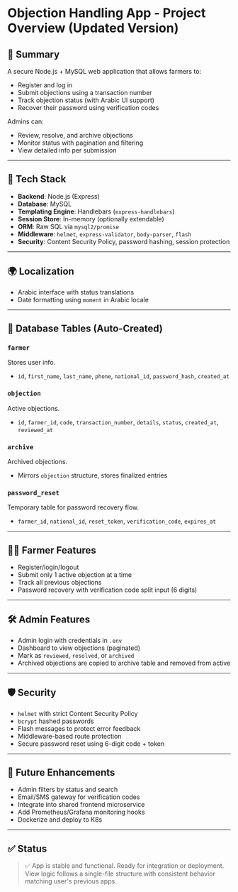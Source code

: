 # Objection Handling App - Project Overview (Updated Version)

## 🧾 Summary
A secure Node.js + MySQL web application that allows farmers to:
- Register and log in
- Submit objections using a transaction number
- Track objection status (with Arabic UI support)
- Recover their password using verification codes

Admins can:
- Review, resolve, and archive objections
- Monitor status with pagination and filtering
- View detailed info per submission

---

## 🧱 Tech Stack
- **Backend**: Node.js (Express)
- **Database**: MySQL
- **Templating Engine**: Handlebars (`express-handlebars`)
- **Session Store**: In-memory (optionally extendable)
- **ORM**: Raw SQL via `mysql2/promise`
- **Middleware**: `helmet`, `express-validator`, `body-parser`, `flash`
- **Security**: Content Security Policy, password hashing, session protection

---

## 🌍 Localization
- Arabic interface with status translations
- Date formatting using `moment` in Arabic locale

---

## 📄 Database Tables (Auto-Created)

### `farmer`
Stores user info.
- `id`, `first_name`, `last_name`, `phone`, `national_id`, `password_hash`, `created_at`

### `objection`
Active objections.
- `id`, `farmer_id`, `code`, `transaction_number`, `details`, `status`, `created_at`, `reviewed_at`

### `archive`
Archived objections.
- Mirrors `objection` structure, stores finalized entries

### `password_reset`
Temporary table for password recovery flow.
- `farmer_id`, `national_id`, `reset_token`, `verification_code`, `expires_at`

---

## 👨‍🌾 Farmer Features
- Register/login/logout
- Submit only 1 active objection at a time
- Track all previous objections
- Password recovery with verification code split input (6 digits)

---

## 🛠️ Admin Features
- Admin login with credentials in `.env`
- Dashboard to view objections (paginated)
- Mark as `reviewed`, `resolved`, or `archived`
- Archived objections are copied to archive table and removed from active

---

## 🛡️ Security
- `helmet` with strict Content Security Policy
- `bcrypt` hashed passwords
- Flash messages to protect error feedback
- Middleware-based route protection
- Secure password reset using 6-digit code + token

---

## 🚀 Future Enhancements
- Admin filters by status and search
- Email/SMS gateway for verification codes
- Integrate into shared frontend microservice
- Add Prometheus/Grafana monitoring hooks
- Dockerize and deploy to K8s

---

## ✅ Status
> ✅ App is stable and functional. Ready for integration or deployment. View logic follows a single-file structure with consistent behavior matching user's previous apps.

